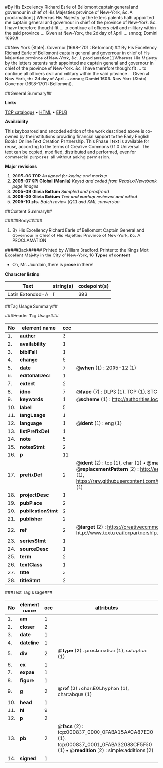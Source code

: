 #By His Excellency Richard Earle of Bellomont captain general and governour in chief of His Majesties province of New-York, &c. A proclamation[.] Whereas His Majesty by the letters patents hath appointed me captain general and governour in chief of the province of New-York. &c. I have therefore thought fit ... to continue all officers civil and military within the said province ... Given at New-York, the 2d day of April ... annoq; Domini 1698.#

##New York (State). Governor (1698-1701 : Bellomont).##
By His Excellency Richard Earle of Bellomont captain general and governour in chief of His Majesties province of New-York, &c. A proclamation[.] Whereas His Majesty by the letters patents hath appointed me captain general and governour in chief of the province of New-York. &c. I have therefore thought fit ... to continue all officers civil and military within the said province ... Given at New-York, the 2d day of April ... annoq; Domini 1698.
New York (State). Governor (1698-1701 : Bellomont).

##General Summary##

**Links**

[TCP catalogue](http://www.ota.ox.ac.uk/tcp/)  • 
[HTML](http://tei.it.ox.ac.uk/tcp/Texts-HTML/free/N00/N00691.html)  • 
[EPUB](http://tei.it.ox.ac.uk/tcp/Texts-EPUB/free/N00/N00691.epub)

**Availability**

This keyboarded and encoded edition of the
	       work described above is co-owned by the institutions
	       providing financial support to the Early English Books
	       Online Text Creation Partnership. This Phase I text is
	       available for reuse, according to the terms of Creative
	       Commons 0 1.0 Universal. The text can be copied,
	       modified, distributed and performed, even for
	       commercial purposes, all without asking permission.

**Major revisions**

1. __2005-06__ __TCP__ *Assigned for keying and markup*
1. __2005-07__ __SPi Global (Manila)__ *Keyed and coded from Readex/Newsbank page images*
1. __2005-09__ __Olivia Bottum__ *Sampled and proofread*
1. __2005-09__ __Olivia Bottum__ *Text and markup reviewed and edited*
1. __2005-10__ __pfs.__ *Batch review (QC) and XML conversion*

##Content Summary##

#####Body#####

1.  By His Excellency Richard Earle of Bellomont Captain General and Governour in Chief of His Majeſties Province of New-York, &c. A PROCLAMATION

#####Back#####
Printed by William Bradford, Printer to the Kings Moſt Excellent Majeſty in the City of New-York, 16
**Types of content**

  * Oh, Mr. Jourdain, there is **prose** in there!

**Character listing**


|Text|string(s)|codepoint(s)|
|---|---|---|
|Latin Extended-A|ſ|383|

##Tag Usage Summary##

###Header Tag Usage###

|No|element name|occ|attributes|
|---|---|---|---|
|1.|__author__|3||
|2.|__availability__|1||
|3.|__biblFull__|1||
|4.|__change__|5||
|5.|__date__|7| @__when__ (1) : 2005-12 (1)|
|6.|__editorialDecl__|1||
|7.|__extent__|2||
|8.|__idno__|7| @__type__ (7) : DLPS (1), TCP (1), STC (2), NOTIS (1), IMAGE-SET (1), EVANS-CITATION (1)|
|9.|__keywords__|1| @__scheme__ (1) : http://authorities.loc.gov/ (1)|
|10.|__label__|5||
|11.|__langUsage__|1||
|12.|__language__|1| @__ident__ (1) : eng (1)|
|13.|__listPrefixDef__|1||
|14.|__note__|5||
|15.|__notesStmt__|2||
|16.|__p__|11||
|17.|__prefixDef__|2| @__ident__ (2) : tcp (1), char (1)  •  @__matchPattern__ (2) : ([0-9\-]+):([0-9IVX]+) (1), (.+) (1)  •  @__replacementPattern__ (2) : http://eebo.chadwyck.com/downloadtiff?vid=$1&page=$2 (1), https://raw.githubusercontent.com/textcreationpartnership/Texts/master/tcpchars.xml#$1 (1)|
|18.|__projectDesc__|1||
|19.|__pubPlace__|2||
|20.|__publicationStmt__|2||
|21.|__publisher__|2||
|22.|__ref__|2| @__target__ (2) : https://creativecommons.org/publicdomain/zero/1.0/ (1), http://www.textcreationpartnership.org/docs/. (1)|
|23.|__seriesStmt__|1||
|24.|__sourceDesc__|1||
|25.|__term__|2||
|26.|__textClass__|1||
|27.|__title__|3||
|28.|__titleStmt__|2||


###Text Tag Usage###

|No|element name|occ|attributes|
|---|---|---|---|
|1.|__am__|1||
|2.|__closer__|2||
|3.|__date__|1||
|4.|__dateline__|1||
|5.|__div__|2| @__type__ (2) : proclamation (1), colophon (1)|
|6.|__ex__|1||
|7.|__expan__|1||
|8.|__figure__|1||
|9.|__g__|2| @__ref__ (2) : char:EOLhyphen (1), char:abque (1)|
|10.|__head__|1||
|11.|__hi__|9||
|12.|__p__|2||
|13.|__pb__|2| @__facs__ (2) : tcp:000837_0000_0FABA15AACA87EC0 (1), tcp:000837_0001_0FABA32083CF5F50 (1)  •  @__rendition__ (2) : simple:additions (2)|
|14.|__signed__|1||
